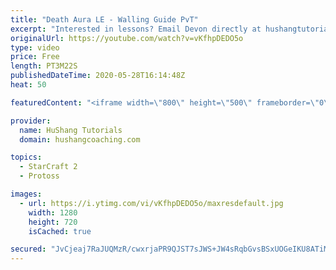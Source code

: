 ```yaml
---
title: "Death Aura LE - Walling Guide PvT"
excerpt: "Interested in lessons? Email Devon directly at hushangtutorials@outlook.com ------------------------------------------------------------------------------------------------------- Want to support HuShang Tutorials directly? Patreon is a website where you can contribute a monthly donation that will help"
originalUrl: https://youtube.com/watch?v=vKfhpDEDO5o
type: video
price: Free
length: PT3M22S
publishedDateTime: 2020-05-28T16:14:48Z
heat: 50

featuredContent: "<iframe width=\"800\" height=\"500\" frameborder=\"0\" src=\"https://www.youtube.com/embed/vKfhpDEDO5o\" allow=\"accelerometer; autoplay; encrypted-media; gyroscope; picture-in-picture\" allowfullscreen></iframe>"

provider:
  name: HuShang Tutorials
  domain: hushangcoaching.com

topics:
  - StarCraft 2
  - Protoss

images:
  - url: https://i.ytimg.com/vi/vKfhpDEDO5o/maxresdefault.jpg
    width: 1280
    height: 720
    isCached: true

secured: "JvCjeaj7RaJUQMzR/cwxrjaPR9QJST7sJWS+JW4sRqbGvsBSxUOGeIKU8ATiMRO6Z5EeDMtL+FvivPFRJ/8EO0SMVUW439leRp9BvpaqAPc34aorCziBtFe89Lr4YGhBObV7A5bUtF6FET+gFgXEhRHhePr8GmPCdgzXnrQNSBRZukRUbpuashAw3TGdWECC5RcdyDXCzC1nYyov9DvYFwxiVk+IfgNrlLcHbNqI15fOBeIZkbBIgnJPA35a6ukKpEBA3bB1eM/CgG69V5uKKAwLJaZg29DrwTkperPDaqcf/rHudMuMkfFtaawiLA2z9ZrXjzA+tOx8ZayOzG1fpsf6HNUQYGigDwRBVQPYDHBQioAQ4biO1nkGfO01b5WNlnJ775b0id+6vsYejJSQ2OniHNV5zV16/zAYphWzC1o=;A1QLP4DjBF7N9tv4c++yKg=="
---
```


